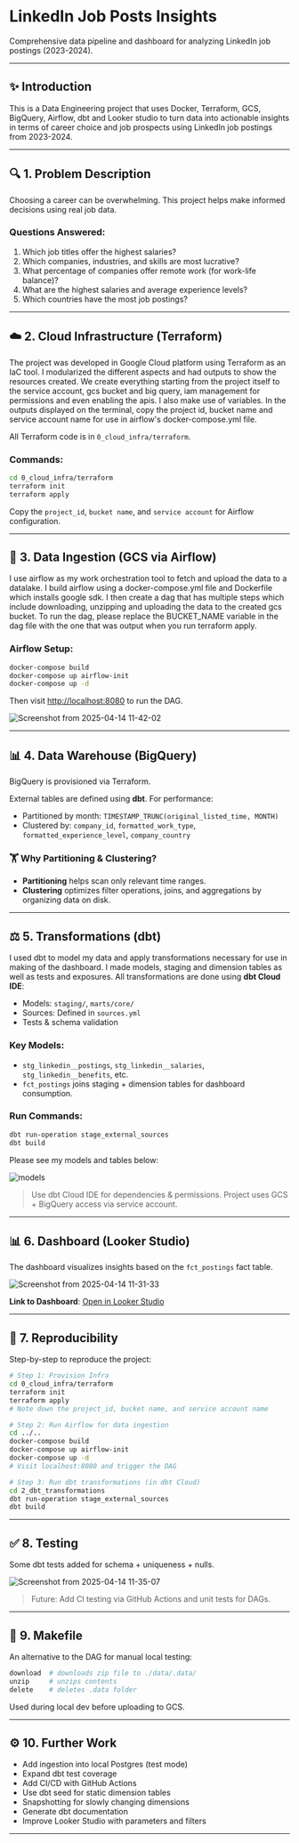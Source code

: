 # LinkedIn Job Posts Insights
Comprehensive data pipeline and dashboard for analyzing LinkedIn job postings (2023-2024).

---

## ✨ Introduction
This is a Data Engineering project that uses Docker, Terraform, GCS, BigQuery, Airflow, dbt and Looker studio to turn data into actionable insights in terms of career choice and job prospects using LinkedIn job postings from 2023-2024.

---

## 🔍 1. Problem Description
Choosing a career can be overwhelming. This project helps make informed decisions using real job data.

### Questions Answered:
1. Which job titles offer the highest salaries?
2. Which companies, industries, and skills are most lucrative?
3. What percentage of companies offer remote work (for work-life balance)?
4. What are the highest salaries and average experience levels?
5. Which countries have the most job postings?

---

## ☁️ 2. Cloud Infrastructure (Terraform)
The project was developed in Google Cloud platform using Terraform as an IaC tool. I modularized the different aspects and had outputs to show the resources created. We create everything starting from the project itself to the service account, gcs bucket and big query, iam management for permissions and even enabling the apis.
I also make use of variables.
In the outputs displayed on the terminal, copy the project id, bucket name and service account name for use in airflow's docker-compose.yml file.

All Terraform code is in `0_cloud_infra/terraform`.

### Commands:
```bash
cd 0_cloud_infra/terraform
terraform init
terraform apply
```

Copy the `project_id`, `bucket name`, and `service account` for Airflow configuration.

---

## 🚚 3. Data Ingestion (GCS via Airflow)
I use airflow as my work orchestration tool to fetch and upload the data to a datalake. I build airflow using a docker-compose.yml file and Dockerfile which installs google sdk. I then create a dag that has multiple steps which include downloading, unzipping and uploading the data to the created gcs bucket. To run the dag, please replace the BUCKET_NAME variable in the dag file with the one that was output when you run terraform apply.

### Airflow Setup:
```bash
docker-compose build
docker-compose up airflow-init
docker-compose up -d
```
Then visit [http://localhost:8080](http://localhost:8080) to run the DAG.

![Screenshot from 2025-04-14 11-42-02](https://github.com/user-attachments/assets/b92a9280-80ce-477b-937b-c9ac3b3bc123)

---

## 📊 4. Data Warehouse (BigQuery)
BigQuery is provisioned via Terraform.

External tables are defined using **dbt**. For performance:
- Partitioned by month: `TIMESTAMP_TRUNC(original_listed_time, MONTH)`
- Clustered by: `company_id`, `formatted_work_type`, `formatted_experience_level`, `company_country`

### 🏋️ Why Partitioning & Clustering?
- **Partitioning** helps scan only relevant time ranges.
- **Clustering** optimizes filter operations, joins, and aggregations by organizing data on disk.

---

## ⚖️ 5. Transformations (dbt)
I used dbt to model my data and apply transformations necessary for use in making of the dashboard. I made models, staging and dimension tables as well as tests and exposures.
All transformations are done using **dbt Cloud IDE**:
- Models: `staging/`, `marts/core/`
- Sources: Defined in `sources.yml`
- Tests & schema validation

### Key Models:
- `stg_linkedin__postings`, `stg_linkedin__salaries`, `stg_linkedin__benefits`, etc.
- `fct_postings` joins staging + dimension tables for dashboard consumption.

### Run Commands:
```bash
dbt run-operation stage_external_sources
dbt build
```

Please see my models and tables below:

![models](https://github.com/user-attachments/assets/52051e2a-c579-4f46-b878-65360a2be076)


> Use dbt Cloud IDE for dependencies & permissions. Project uses GCS + BigQuery access via service account.

---

## 📊 6. Dashboard (Looker Studio)
The dashboard visualizes insights based on the `fct_postings` fact table.

![Screenshot from 2025-04-14 11-31-33](https://github.com/user-attachments/assets/55c58d11-8c35-402f-8809-7926d152d2f1)


**Link to Dashboard**: [Open in Looker Studio]([https://lookerstudio.google.com/reporting/e23b48ee-def1-4ac3-8a8a-f45df413dbf2](https://lookerstudio.google.com/s/r0sYLY6crpE))

---

## 🔄 7. Reproducibility
Step-by-step to reproduce the project:

```bash
# Step 1: Provision Infra
cd 0_cloud_infra/terraform
terraform init
terraform apply
# Note down the project_id, bucket name, and service account name

# Step 2: Run Airflow for data ingestion
cd ../..
docker-compose build
docker-compose up airflow-init
docker-compose up -d
# Visit localhost:8080 and trigger the DAG

# Step 3: Run dbt transformations (in dbt Cloud)
cd 2_dbt_transformations
dbt run-operation stage_external_sources
dbt build
```

---

## ✅ 8. Testing
Some dbt tests added for schema + uniqueness + nulls.

![Screenshot from 2025-04-14 11-35-07](https://github.com/user-attachments/assets/effe899a-33fb-4331-9743-21515c146c76)


> Future: Add CI testing via GitHub Actions and unit tests for DAGs.

---

## 📃 9. Makefile
An alternative to the DAG for manual local testing:
```makefile
download  # downloads zip file to ./data/.data/
unzip     # unzips contents
delete    # deletes .data folder
```
Used during local dev before uploading to GCS.

---

## ⚙️ 10. Further Work
- Add ingestion into local Postgres (test mode)
- Expand dbt test coverage
- Add CI/CD with GitHub Actions
- Use dbt seed for static dimension tables
- Snapshotting for slowly changing dimensions
- Generate dbt documentation
- Improve Looker Studio with parameters and filters

---


